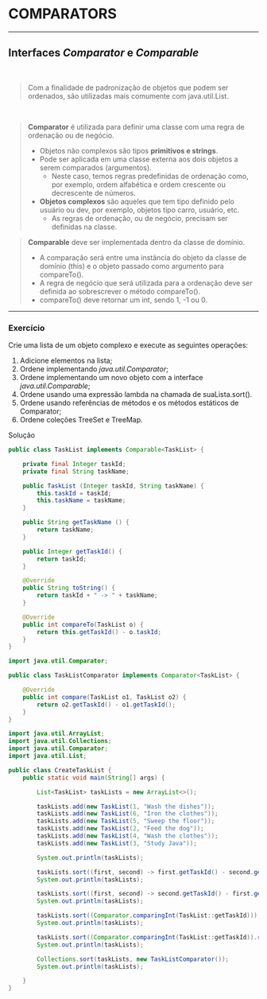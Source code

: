 # **COMPARATORS**
___
## Interfaces _Comparator_ e _Comparable_

<br>

> Com a finalidade de padronização de objetos que podem ser ordenados, são utilizadas mais comumente com java.util.List.

<br>

> **Comparator** é utilizada para definir uma classe com uma regra de ordenação ou de negócio.
> * Objetos não complexos são tipos **primitivos e strings**.
> * Pode ser aplicada em uma classe externa aos dois objetos a serem comparados (argumentos).
>   * Neste caso, temos regras predefinidas de ordenação como, por exemplo, ordem alfabética e ordem crescente ou decrescente de números.
> * **Objetos complexos** são aqueles que tem tipo definido pelo usuário ou dev, por exemplo, objetos tipo carro, usuário, etc.
>   * As regras de ordenação, ou de negócio, precisam ser definidas na classe.

> **Comparable** deve ser implementada dentro da classe de domínio.
> * A comparação será entre uma instância do objeto da classe de domínio (this) e o objeto passado como argumento para compareTo().
> * A regra de negócio que será utilizada para a ordenação deve ser definida ao sobrescrever o método compareTo().
> * compareTo() deve retornar um int, sendo 1, -1 ou 0.

___

### **Exercício**

Crie uma lista de um objeto complexo e execute as seguintes operações:


1. Adicione elementos na lista;
2. Ordene implementando _java.util.Comparator_;
3. Ordene implementando um novo objeto com a interface _java.util.Comparable_;
4. Ordene usando uma expressão lambda na chamada de suaLista.sort().
5. Ordene usando referências de métodos e os métodos estáticos de Comparator;
6. Ordene coleções TreeSet e TreeMap.

Solução

```java
public class TaskList implements Comparable<TaskList> {

    private final Integer taskId;
    private final String taskName;

    public TaskList (Integer taskId, String taskName) {
        this.taskId = taskId;
        this.taskName = taskName;
    }

    public String getTaskName () {
        return taskName;
    }

    public Integer getTaskId() {
        return taskId;
    }

    @Override
    public String toString() {
        return taskId + " -> " + taskName;
    }

    @Override
    public int compareTo(TaskList o) {
        return this.getTaskId() - o.taskId;
    }
}
```
```java
import java.util.Comparator;

public class TaskListComparator implements Comparator<TaskList> {

    @Override
    public int compare(TaskList o1, TaskList o2) {
        return o2.getTaskId() - o1.getTaskId();
    }
}
```

```java
import java.util.ArrayList;
import java.util.Collections;
import java.util.Comparator;
import java.util.List;

public class CreateTaskList {
    public static void main(String[] args) {

        List<TaskList> taskLists = new ArrayList<>();

        taskLists.add(new TaskList(1, "Wash the dishes"));
        taskLists.add(new TaskList(6, "Iron the clothes"));
        taskLists.add(new TaskList(5, "Sweep the floor"));
        taskLists.add(new TaskList(2, "Feed the dog"));
        taskLists.add(new TaskList(4, "Wash the clothes"));
        taskLists.add(new TaskList(3, "Study Java"));

        System.out.println(taskLists);

        taskLists.sort((first, second) -> first.getTaskId() - second.getTaskId());
        System.out.println(taskLists);

        taskLists.sort((first, second) -> second.getTaskId() - first.getTaskId());
        System.out.println(taskLists);

        taskLists.sort((Comparator.comparingInt(TaskList::getTaskId)));
        System.out.println(taskLists);

        taskLists.sort((Comparator.comparingInt(TaskList::getTaskId)).reversed());
        System.out.println(taskLists);

        Collections.sort(taskLists, new TaskListComparator());
        System.out.println(taskLists);

    }
}
```



